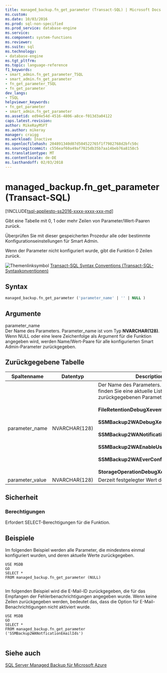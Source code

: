 ```yaml
---
title: managed_backup.fn_get_parameter (Transact-SQL) | Microsoft Docs
ms.custom: 
ms.date: 10/03/2016
ms.prod: sql-non-specified
ms.prod_service: database-engine
ms.service: 
ms.component: system-functions
ms.reviewer: 
ms.suite: sql
ms.technology:
- database-engine
ms.tgt_pltfrm: 
ms.topic: language-reference
f1_keywords:
- smart_admin.fn_get_parameter_TSQL
- smart_admin.fn_get_parameter
- fn_get_parameter_TSQL
- fn_get_parameter
dev_langs:
- TSQL
helpviewer_keywords:
- fn_get_parameter
- smart_admin.fn_get_parameter
ms.assetid: ed94e54d-4516-4806-a8ce-f013d3a04122
caps.latest.revision: 
author: MikeRayMSFT
ms.author: mikeray
manager: craigg
ms.workload: Inactive
ms.openlocfilehash: 204891340d07d504522765f1f7982768d2bfc50c
ms.sourcegitcommit: c556eaf60a49af7025db35b7aa14beb76a8158c5
ms.translationtype: MT
ms.contentlocale: de-DE
ms.lasthandoff: 02/03/2018
---
```

# <a name="managedbackupfngetparameter-transact-sql"></a>managed_backup.fn_get_parameter (Transact-SQL)
[!INCLUDE[tsql-appliesto-ss2016-xxxx-xxxx-xxx-md](../../includes/tsql-appliesto-ss2016-xxxx-xxxx-xxx-md.md)]

  Gibt eine Tabelle mit 0, 1 oder mehr Zeilen von Parameter/Wert-Paaren zurück.  
  
 Überprüfen Sie mit dieser gespeicherten Prozedur alle oder bestimmte Konfigurationseinstellungen für Smart Admin.  
  
 Wenn der Parameter nicht konfiguriert wurde, gibt die Funktion 0 Zeilen zurück.  
  
 ![Themenlinksymbol](../../database-engine/configure-windows/media/topic-link.gif "Topic link icon") [Transact-SQL Syntax Conventions (Transact-SQL-Syntaxkonventionen)](../../t-sql/language-elements/transact-sql-syntax-conventions-transact-sql.md)  
  
## <a name="syntax"></a>Syntax  
  
```sql  
managed_backup.fn_get_parameter ('parameter_name' | '' | NULL )  
```  
  
##  <a name="Arguments"></a> Argumente  
 parameter_name  
 Der Name des Parameters. Parameter_name ist vom Typ **NVARCHAR(128)**. Wenn NULL oder eine leere Zeichenfolge als Argument für die Funktion angegeben wird, werden Name/Wert-Paare für alle konfigurierten Smart Admin-Parameter zurückgegeben.  
  
## <a name="table-returned"></a>Zurückgegebene Tabelle  
  
|Spaltenname|Datentyp|Description|  
|-----------------|---------------|-----------------|  
|parameter_name|NVARCHAR(128)|Der Name des Parameters. Im Folgenden finden Sie eine aktuelle Liste der zurückgegebenen Parameter:<br/><br/>**FileRetentionDebugXevent**<br/><br/>**SSMBackup2WADebugXevent**<br/><br/>**SSMBackup2WANotificationEmailIds**<br/><br/>**SSMBackup2WAEnableUserDefinedPolicy**<br/><br/>**SSMBackup2WAEverConfigured**<br/><br/>**StorageOperationDebugXevent**|  
|parameter_value|NVARCHAR(128)|Derzeit festgelegter Wert des Parameters.|  
  
## <a name="security"></a>Sicherheit  
  
### <a name="permissions"></a>Berechtigungen  
 Erfordert SELECT-Berechtigungen für die Funktion.  
  
## <a name="examples"></a>Beispiele  
 Im folgenden Beispiel werden alle Parameter, die mindestens einmal konfiguriert wurden, und deren aktuelle Werte zurückgegeben.  
  
```  
USE MSDB  
GO  
SELECT *   
FROM managed_backup.fn_get_parameter (NULL)  
  
```  
  
 Im folgenden Beispiel wird die E-Mail-ID zurückgegeben, die für das Empfangen der Fehlerbenachrichtigungen angegeben wurde. Wenn keine Zeilen zurückgegeben werden, bedeutet das, dass die Option für E-Mail-Benachrichtigungen nicht aktiviert wurde.  
  
```  
USE MSDB  
GO  
SELECT *  
FROM managed_backup.fn_get_parameter ('SSMBackup2WANotficationEmailIds')  
  
```  
  
## <a name="see-also"></a>Siehe auch  
 [SQL Server Managed Backup für Microsoft Azure](../../relational-databases/backup-restore/sql-server-managed-backup-to-microsoft-azure.md)  
  
  
